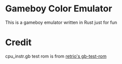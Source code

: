 # Gameboy Color Emulator
This is a gameboy emulator written in Rust just for fun


# Credit
cpu_instr.gb test rom is from [retrio's gb-test-rom](https://github.com/retrio/gb-test-roms)
